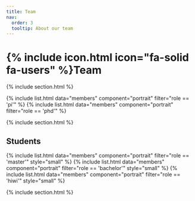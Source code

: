 ```yaml
---
title: Team
nav:
  order: 3
  tooltip: About our team
---
```


# {% include icon.html icon="fa-solid fa-users" %}Team

{% include section.html %}

{% include list.html data="members" component="portrait" filter="role == 'pi'" %}
{% include list.html data="members" component="portrait" filter="role == 'phd'" %}


{% include section.html %}

## Students
{% include list.html data="members" component="portrait" filter="role == 'master'" style="small" %}
{% include list.html data="members" component="portrait" filter="role == 'bachelor'" style="small" %}
{% include list.html data="members" component="portrait" filter="role == 'hiwi'" style="small" %}




{% include section.html %}
